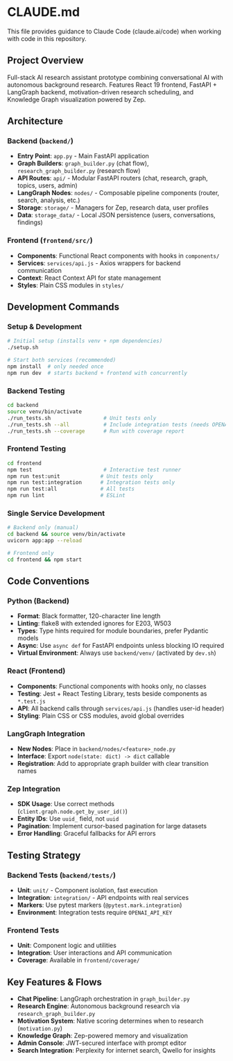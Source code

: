 # CLAUDE.md

This file provides guidance to Claude Code (claude.ai/code) when working with code in this repository.

## Project Overview

Full-stack AI research assistant prototype combining conversational AI with autonomous background research. Features React 19 frontend, FastAPI + LangGraph backend, motivation-driven research scheduling, and Knowledge Graph visualization powered by Zep.

## Architecture

### Backend (`backend/`)
- **Entry Point**: `app.py` - Main FastAPI application
- **Graph Builders**: `graph_builder.py` (chat flow), `research_graph_builder.py` (research flow)  
- **API Routes**: `api/` - Modular FastAPI routers (chat, research, graph, topics, users, admin)
- **LangGraph Nodes**: `nodes/` - Composable pipeline components (router, search, analysis, etc.)
- **Storage**: `storage/` - Managers for Zep, research data, user profiles
- **Data**: `storage_data/` - Local JSON persistence (users, conversations, findings)

### Frontend (`frontend/src/`)
- **Components**: Functional React components with hooks in `components/`
- **Services**: `services/api.js` - Axios wrappers for backend communication
- **Context**: React Context API for state management
- **Styles**: Plain CSS modules in `styles/`

## Development Commands

### Setup & Development
```bash
# Initial setup (installs venv + npm dependencies)
./setup.sh

# Start both services (recommended)
npm install  # only needed once
npm run dev  # starts backend + frontend with concurrently
```

### Backend Testing
```bash
cd backend
source venv/bin/activate
./run_tests.sh                 # Unit tests only
./run_tests.sh --all           # Include integration tests (needs OPENAI_API_KEY)
./run_tests.sh --coverage      # Run with coverage report
```

### Frontend Testing  
```bash
cd frontend
npm test                       # Interactive test runner
npm run test:unit             # Unit tests only
npm run test:integration      # Integration tests only  
npm run test:all              # All tests
npm run lint                  # ESLint
```

### Single Service Development
```bash
# Backend only (manual)
cd backend && source venv/bin/activate
uvicorn app:app --reload

# Frontend only  
cd frontend && npm start
```

## Code Conventions

### Python (Backend)
- **Format**: Black formatter, 120-character line length
- **Linting**: flake8 with extended ignores for E203, W503
- **Types**: Type hints required for module boundaries, prefer Pydantic models
- **Async**: Use `async def` for FastAPI endpoints unless blocking IO required
- **Virtual Environment**: Always use `backend/venv/` (activated by `dev.sh`)

### React (Frontend)  
- **Components**: Functional components with hooks only, no classes
- **Testing**: Jest + React Testing Library, tests beside components as `*.test.js`
- **API**: All backend calls through `services/api.js` (handles user-id header)
- **Styling**: Plain CSS or CSS modules, avoid global overrides

### LangGraph Integration
- **New Nodes**: Place in `backend/nodes/<feature>_node.py` 
- **Interface**: Export `node(state: dict) -> dict` callable
- **Registration**: Add to appropriate graph builder with clear transition names

### Zep Integration
- **SDK Usage**: Use correct methods (`client.graph.node.get_by_user_id()`)
- **Entity IDs**: Use `uuid_` field, not `uuid`  
- **Pagination**: Implement cursor-based pagination for large datasets
- **Error Handling**: Graceful fallbacks for API errors

## Testing Strategy

### Backend Tests (`backend/tests/`)
- **Unit**: `unit/` - Component isolation, fast execution
- **Integration**: `integration/` - API endpoints with real services
- **Markers**: Use pytest markers (`@pytest.mark.integration`)
- **Environment**: Integration tests require `OPENAI_API_KEY`

### Frontend Tests
- **Unit**: Component logic and utilities
- **Integration**: User interactions and API communication  
- **Coverage**: Available in `frontend/coverage/`

## Key Features & Flows

- **Chat Pipeline**: LangGraph orchestration in `graph_builder.py`
- **Research Engine**: Autonomous background research via `research_graph_builder.py`
- **Motivation System**: Native scoring determines when to research (`motivation.py`)
- **Knowledge Graph**: Zep-powered memory and visualization
- **Admin Console**: JWT-secured interface with prompt editor
- **Search Integration**: Perplexity for internet search, Qwello for insights